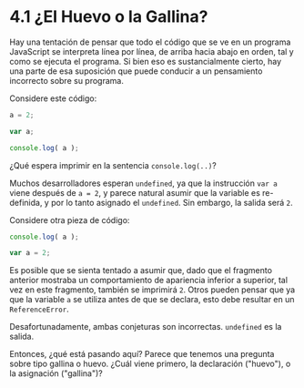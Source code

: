 # 4.1 ¿El Huevo o la Gallina?

Hay una tentación de pensar que todo el código que se ve en un programa JavaScript se interpreta línea por línea, de arriba hacia abajo en orden, tal y como se ejecuta el programa. Si bien eso es sustancialmente cierto, hay una parte de esa suposición que puede conducir a un pensamiento incorrecto sobre su programa.

Considere este código:

```js
a = 2;

var a;

console.log( a );
```

¿Qué espera imprimir en la sentencia `console.log(..)`?

Muchos desarrolladores esperan `undefined`, ya que la instrucción `var a` viene después de `a = 2`, y parece natural asumir que la variable es re-definida, y por lo tanto asignado el `undefined`. Sin embargo, la salida será `2`.

Considere otra pieza de código:

```js
console.log( a );

var a = 2;
```

Es posible que se sienta tentado a asumir que, dado que el fragmento anterior mostraba un comportamiento de apariencia inferior a superior, tal vez en este fragmento, también se imprimirá `2`. Otros pueden pensar que ya que la variable `a` se utiliza antes de que se declara, esto debe resultar en un `ReferenceError`.

Desafortunadamente, ambas conjeturas son incorrectas. `undefined` es la salida.

Entonces, ¿qué está pasando aquí? Parece que tenemos una pregunta sobre tipo gallina o huevo. ¿Cuál viene primero, la declaración \("huevo"\), o la asignación \("gallina"\)?

